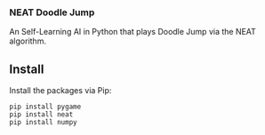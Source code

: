 ### NEAT Doodle Jump
An Self-Learning AI in Python that plays Doodle Jump via the NEAT algorithm.

## Install
Install the packages via Pip:

```
pip install pygame
pip install neat
pip install numpy
```
